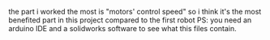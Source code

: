 the part i worked the most is "motors' control speed" so i think it's the most benefited part in this project compared to the first robot 
PS: you need an arduino IDE and a solidworks software to see what this files contain. 
